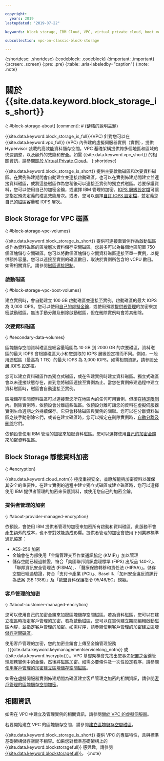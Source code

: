 ```yaml
---

copyright:
  years: 2019
lastupdated: "2019-07-22"

keywords: block storage, IBM Cloud, VPC, virtual private cloud, boot volume, data volume, volume, data storage, virtual server instance, instance, IOPS, HPCS, Key Protect

subcollection: vpc-on-classic-block-storage

---
```

{:shortdesc: .shortdesc}
{:codeblock: .codeblock}
{:important: .important}
{:screen: .screen}
{:pre: .pre}
{:table: .aria-labeledby="caption"}
{:note: .note}

# 關於 {{site.data.keyword.block_storage_is_short}}
{: #block-storage-about}
[comment]: # (鏈結的說明主題)

{{site.data.keyword.block_storage_is_full}}(VPC) 針對您可以在 {{site.data.keyword.vpc_full}} (VPC) 內佈建的虛擬伺服器實例（實例），提供 Hypervisor 裝載的高效能資料儲存空間。VPC 基礎架構提供跨多個地區和區域的快速調整，以及額外的效能和安全。如需 {{site.data.keyword.vpc_short}} 的相關資訊，請參閱[關於 Virtual Private Cloud](/docs/vpc-on-classic?topic=vpc-on-classic-about)。
{:shortdesc}

{{site.data.keyword.block_storage_is_short}} 提供主要啟動磁區和次要資料磁區。在實例佈建期間會自動建立並連接啟動磁區。也可以在實例佈建期間建立並連接資料磁區，或將這些磁區作為您稍後可以連接至實例的獨立式磁區。若要保護資料，您可以使用自己的加密金鑰，或選擇 IBM 管理的加密。[IOPS 層級設定檔](/docs/vpc-on-classic-block-storage?topic=vpc-on-classic-block-storage-block-storage-profiles#tiers)可讓您指定預先定義的磁區效能層次。或者，您可以選擇[自訂 IOPS 設定檔](/docs/vpc-on-classic-block-storage?topic=vpc-on-classic-block-storage-block-storage-profiles#custom)，並定義您自己的磁區容量和 IOPS 層次。

## Block Storage for VPC 磁區
{: #block-storage-vpc-volumes}

{{site.data.keyword.block_storage_is_short}} 提供可連接至實例作為啟動磁區或作為資料磁區的區塊層次資料儲存空間磁區。您最多可以為每個地區配置 750 個區塊儲存空間磁區。您可以將數個區塊儲存空間資料磁區連接至單一實例，以提供額外容量。您可以連接至實例的磁區數目，取決於實例所包含的 vCPU 數目。如需相關資訊，請參閱[磁區連接限制](/docs/vpc-on-classic-block-storage?topic=vpc-on-classic-block-storage-attaching-block-storage#vol-attach-limits)。

### 啟動磁區
{: #block-storage-vpc-boot-volumes}

建立實例時，會自動建立 100 GB 啟動磁區並連接至實例。啟動磁區的最大 IOPS 為 3,000 IOPS。您可以使用[自己的虛擬金鑰](#about-customer-managed-encrytion)，或使用預設[提供者管理](#about-provider-managed-encryption)的加密來加密啟動磁區。無法手動分離及刪除啟動磁區，但在刪除實例時會將其刪除。

### 次要資料磁區
{: #secondary-data-volumes}

區塊儲存空間資料磁區是總容量範圍為 10 GB 到 2000 GB 的次要磁區。資料磁區的最大 IOPS 會根據磁區大小和您選取的 IOPS 層級設定檔而不同。例如，一般用途磁區（最高為 1 TB）的最大 IOPS 為 3,000 IOPS。如需相關資訊，請參閱[分層 IOPS 設定檔](/docs/vpc-on-classic-block-storage?topic=vpc-on-classic-block-storage-block-storage-profiles#tiers)。

您可以建立資料磁區作為獨立式磁區，或在佈建實例時建立資料磁區。獨立式磁區會以未連接狀態存在，直到您將磁區連接至實例為止。當您在實例佈建過程中建立資料磁區時，磁區會自動連接至實例。  

區塊儲存空間資料磁區可以連接至您所在地區內的任何可用實例，但須在[特定限制](/docs/vpc-on-classic-block-storage?topic=vpc-on-classic-block-storage-attaching-block-storage#vol-attach-limits)內。刪除實例時，依預設會分離這些磁區。依預設分離可讓您的資料在虛擬伺服器實例生命週期之外持續保存。它只會移除磁區與實例的關聯。您可以在分離資料磁區之後手動刪除它們，或者在建立磁區時，您可以指定在刪除實例時，[自動分離及刪除](/docs/vpc-on-classic-block-storage?topic=vpc-on-classic-block-storage-managing-block-storage#auto-delete)它們。

依預設會使用 IBM 管理的加密來加密資料磁區。您可以選擇使用[自己的加密金鑰](#about-customer-managed-encrytion)來加密資料磁區。

## Block Storage 靜態資料加密
{: #encryption}

{{site.data.keyword.cloud_notm}} 極度重視安全，並瞭解能夠加密資料以確保其安全的重要性。在建立實例的過程中建立獨立式磁區或建立磁區時，您可以選擇使用 IBM 提供者管理的加密來保護資料，或使用您自己的加密金鑰。  

### 提供者管理的加密
{: #about-provider-managed-encryption}

依預設，會使用 IBM 提供者管理的加密來加密所有啟動和資料磁區。此服務不會產生額外的成本，也不會對效能造成影響。提供者管理的加密會使用下列業界標準通訊協定：

* AES-256 加密
* 金鑰會在內部使用「金鑰管理交互作業通訊協定 (KMIP)」加以管理
* 儲存空間已經過驗證，符合「美國聯邦資訊處理標準 (FIPS) 出版品 140-2」、「聯邦資訊安全管理法 (FISMA)」、「醫療保險轉移和責任法 (HIPAA)」。儲存空間已經過驗證，符合「支付卡產業 (PCI)」、Basel II、「加州安全違反資訊行為法案 (SB 1386)」及「歐盟資料保護指令 95/46/EC」規範。

### 客戶管理的加密
{: #about-customer-managed-encrytion}

您可以使用自己的加密金鑰來加密區塊儲存空間磁區。若為資料磁區，您可以在建立磁區時指定客戶管理的加密。若為啟動磁區，您可以在實例建立期間編輯啟動磁區內容，並指定客戶管理的加密。如需程序，請參閱[使用客戶管理的加密建立區塊儲存空間磁區](/docs/vpc-on-classic-block-storage?topic=vpc-on-classic-block-storage-block-storage-encryption)。

使用客戶管理的加密，您的加密金鑰會上傳至金鑰管理服務（{{site.data.keyword.keymanagementservicelong_notm}} 或 {{site.data.keyword.hscrypto}}）。VPC 基礎架構會先找出您事先配置之金鑰管理服務實例中的金鑰，然後將磁區加密。如需必要條件及一次性設定程序，請參閱[使用客戶管理的加密建立區塊儲存空間磁區](/docs/vpc-on-classic-block-storage?topic=vpc-on-classic-block-storage-block-storage-encryption)。

如需在虛擬伺服器實例佈建期間為磁區建立客戶管理之加密的相關資訊，請參閱[客戶管理的區塊儲存空間加密](/docs/vpc-on-classic-vsi?topic=vpc-on-classic-vsi-storage#customer-managed-encryption-keys)。

## 相關資訊

如需在 VPC 中建立及管理實例的相關資訊，請參閱[關於 VPC 的虛擬伺服器](/docs/vpc-on-classic-vsi?topic=vpc-on-classic-vsi-virtual-private-cloud#virtual-private-cloud)。

若要開始建立 VPC 的區塊儲存空間，請參閱[建立區塊儲存空間磁區](/docs/vpc-on-classic-block-storage?topic=vpc-on-classic-block-storage-creating-block-storage#creating-block-storage)。

{{site.data.keyword.block_storage_is_short}} 提供 VPC 的專屬特性，且與標準基礎架構儲存空間不相容。如果您對標準基礎架構上的 {{site.data.keyword.blockstoragefull}} 感興趣，請參閱[{{site.data.keyword.blockstoragefull}}](/docs/infrastructure/BlockStorage?topic=BlockStorage-About)。
{:note}
